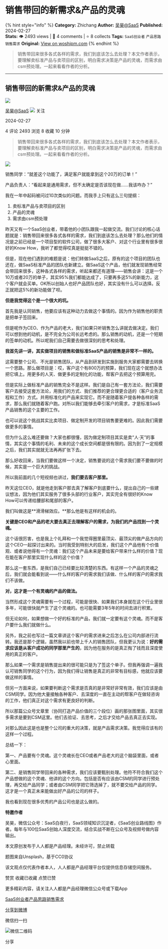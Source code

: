 # 销售带回的新需求&产品的灵魂
{% hint style="info" %}
**Category:** Zhichang
**Author:** [吴昊@SaaS](https://www.woshipm.com/u/738490)
**Published:** 2024-02-27  
**Stats:** 👁️ 2493 views | 💬 4 comments | ⭐ 8 collects
**Tags:** `SaaS创业者` `产品思路` `销售需求`
**Original:** [View on woshipm.com](https://www.woshipm.com/zhichang/6000281.html)
{% endhint %}
> 销售带回来很多各式各样的需求，我们到底该怎么去处理？本文作者表示，要理解卖标准产品与卖项目的区别，明白需求决策是产品的灵魂，而需求由csm预处理。一起来看看作者的分析。

---

## 销售带回的新需求&产品的灵魂

[![](https://image.woshipm.com/wp-files/2018/08/02vefpnv98YNz5XVeK2L.jpg!/both/72x72)](https://www.woshipm.com/u/738490)

[吴昊@SaaS](https://www.woshipm.com/u/738490) ![](https://static.woshipm.com/tag/1123_1@2x.png) 关注

2024-02-27

4 评论 2493 浏览 8 收藏 10 分钟

> 销售带回来很多各式各样的需求，我们到底该怎么去处理？本文作者表示，要理解卖标准产品与卖项目的区别，明白需求决策是产品的灵魂，而需求由csm预处理。一起来看看作者的分析。

![](https://image.yunyingpai.com/wp/2024/02/QpOL4FGXlV2qVcS8tznd.png)

销售同学：“就差这个功能了，满足客户就能拿到这个20万的订单！”

产品负责人：“看起来是通用需求，但不太确定是否该现在做……我该咋办？”

我在一年中起码被问过10次类似的问题。而我手上只有这么三句提纲：

1.  卖标准产品与卖项目的区别
2.  产品的灵魂
3.  需求由csm预处理

昨天又有一个SaaS创业者，带着他的小团队跟我一起做交流。我们讨论的核心话题就是：销售带回来很多各式各样的需求，我们到底该怎么去处理？那么他们的情况是之前已经是一个项目型的软件公司，做了很多大客户、对这个行业里有很多很好的Know How，我听了都觉得哎真是挺挺不错的。

但是，现在他们遇到的难题是说：他们转做SaaS之后，原有的这个项目的团队也还在，做SaaS标准产品的团队也新建立。做SaaS这个产品，他们就发现销售经常会带回来很多，这种各式各样的需求，听起来都还有道理——销售会讲：这是一个10万或者20万的单子，其实95%我们都能达成了，只要再多这5%的新能力，这个客户就会买单。OK所以创始人也好产品团队也好，其实没有什么可以选择。反正就把这5%的新功能做了呗。

**但是我觉得这个是一个很大的坑。**

首先我是认同销售，他要应该有这种动力去做这个事情的。因为作为销售他的职责是把单子签回来。

但是呢作为CEO、作为产品的老大，我们如果只听销售怎么讲就去做决定。我们可以想到他的动机，是不完全为公司长远考虑的。那么销售的动机，还是一个短期的签单的动机。所以呢我们自己需要去做很深刻的思考和处理。

**我首先讲一讲，其实做项目的销售和做标准SaaS产品的销售是非常不一样的。**

这需要整个公司、不光是销售团队，从产品到研发到实施到服务大家都需要去转换一个思路。那么做项目是：哎，客户这个有800万的预算，我们现在这个就想办法把它填上。用更多的人天、做更多的定制化的功能，帮客户去把这个预算用完。

但是实际上做标准产品的销售完全不是这样。我们是自己有一套方法论，我们需要客户去接受这套方法论，用我们的方式、我们推荐的更合理更合适的（客户业务流程和工作）方式。并用标准化的产品来实现它。而不是随着客户提各种各样的需求，那么我们就随着客户跑。对所以我们能够去牵引客户的需求，才是标准SaaS产品销售的这个主要的工作。

也可以说这个挑战其实比卖项目、做定制开发的项目销售要更难的。因此我们需要做更多的事情。

但为什么这么难还要做？大家也都很懂，因为做定制项目其实是卖“人·天”的事情，其实这个事情的毛利、未来的这个成长空间都是很有限的。因为到了一定规模之后，我们其实就就无法再再扩张下去。

那么好收回来，当我们要做这样一个决定，销售要说的这个需求我们要不要做的时候，其实是一个巨大的挑战。

所以我前面的几个短视频也讲过，**我们要去客户那里。**

昨天这位CEO，就是他走到客户那去真了解客户到底要什么，提出自己的一些建议想法，因为他们其实服务了很多头部的行业客户，其实完全有很好的Know How可以传递给腰部和尾部的客户。

我们叫做这是**滑滑梯效应。**那么他是有这样的机会的。

**关键是CEO和产品的老大要去真正去理解客户的需求，为我们的产品找到一个灵魂。**

这个话很厉害，也是我上个礼拜和一个我觉得圈里最顶尖、最顶尖的做产品方向的这个CEO一起探讨出来的。当时我受到特别大的启发，我们这个产品他有个价值观、或者说他得有一个灵魂：我们这个产品未来是要给客户带来什么样的价值？现在能在客户那里实现什么样的这个价值？

那么这一套东西，是我们自己已经要比较清楚的东西。有这样一个产品的灵魂之后，我们就会能看到说——什么样的客户的需求我们该做、什么样的客户的需求我们不该做。

**对，这才是一个有灵魂的产品的做法。**

当然形成这个灵魂需要有一个过程，可能是很快、如果我们本身就在这个行业里很多年，可能很快就产生了这个灵魂的。也可能需要3年5年的时间去进行积累。

但无论如何，如果想做一个好的标准的产品，我们就一定要有这个灵魂。而不是客户要什么我们就做什么。

另外，我之前也写过一篇文章讲这个客户的需求进来之后怎么在公司内部进行流转。我还是那个逻辑，虽然我以前也带上千人的销售团队，但我更认为说：**好的需求应该是从客户成功的同学那里产生的**，因为他在服务的是真正掏了钱而且深度使用的真正的客户。

那么如果一个需求是销售提出来的很可能只是为了签这个单子。但我再强调一遍我认可销售同学的这个行为，因为我们得让销售是真正的非常有目标感，他就应该要做这样的事情。

但另一方面来说，如果要判断这个需求是否真的是非常好非常有效，我们应该是由CSM同学。因为他大量接触各种客户、去深度的一直在主动的帮客户在做轻咨询的工作，他们真正对这个需求有更良好的判断。

所以那篇公众号文章里（协同打造产品价值的三个段位）画的那张图里面，其实很多需求是要到CSM这里。他们去验证、去思考，之后才交给产品去真正去实现。

对那么因此这是也是整个公司的重大的决策，就是产品需求决策。我觉得应该有的这样一个过程。

总结一下：

第一、产品要有个灵魂。这个灵魂长在CEO或者产品老大的这个脑袋里面，或者心里面。

第二、是销售同学带回来的各种需求，我们应该要甄别处理。他符不符合我们这个产品想做的这个灵魂、他讲的这个方向。包括是否有应该由CSM的同学进行预处理，再交给产品同学；或者由CSM同学把它筛选掉了，就不要交给产品的同学。这才是一个真正未来能做出好产品的公司的样子。

我也看到现在很多优秀的产品公司也是这么做的。

**特邀作者**

吴昊，微信公众号：SaaS白夜行，SaaS领域知识沉淀者，《SaaS创业路线图》作者。每年与100位SaaS创始人深度交流，结合实战不断在公众号及视频号做内容输出。

本文原创发布于人人都是产品经理。未经许可，禁止转载

题图来自Unsplash，基于CC0协议

该文观点仅代表作者本人，人人都是产品经理平台仅提供信息存储空间服务。

赞赏 收藏已收藏 点赞已赞

更多精彩内容，请关注人人都是产品经理微信公众号或下载App

[SaaS创业者](https://www.woshipm.com/tag/saas%e5%88%9b%e4%b8%9a%e8%80%85)[产品思路](https://www.woshipm.com/tag/%e4%ba%a7%e5%93%81%e6%80%9d%e8%b7%af)[销售需求](https://www.woshipm.com/tag/%e9%94%80%e5%94%ae%e9%9c%80%e6%b1%82)

[分享到微博](https://service.weibo.com/share/share.php?appkey=2775287854&title=销售带回的新需求&产品的灵魂&url=https://www.woshipm.com/zhichang/6000281.html&pic=https://image.yunyingpai.com/wp/2024/02/QpOL4FGXlV2qVcS8tznd.png)

微信扫一扫

![微信二维码](https://api.pwmqr.com/qrcode/create/?url=https://www.woshipm.com/zhichang/6000281.html)

分享
